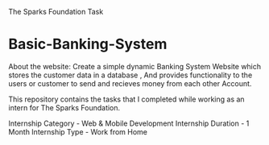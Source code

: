 The Sparks Foundation Task

# Basic-Banking-System

 About the website:  Create a simple dynamic Banking System Website which stores the customer data  in a database ,
And provides functionality to the users or customer to send and recieves  money from each other Account.

This repository contains the tasks that I completed while working as an intern for The Sparks Foundation.

Internship Category - Web & Mobile Development
Internship Duration - 1 Month
Internship Type - Work from Home

